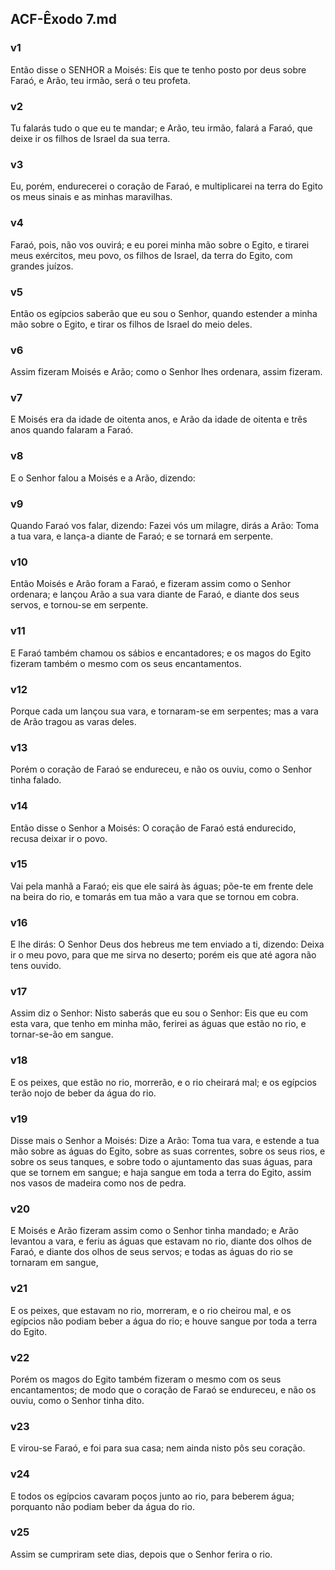## ACF-Êxodo 7.md
### v1
 Então disse o SENHOR a Moisés: Eis que te tenho posto por deus sobre Faraó, e Arão, teu irmão, será o teu profeta.
### v2
 Tu falarás tudo o que eu te mandar; e Arão, teu irmão, falará a Faraó, que deixe ir os filhos de Israel da sua terra.
### v3
 Eu, porém, endurecerei o coração de Faraó, e multiplicarei na terra do Egito os meus sinais e as minhas maravilhas.
### v4
 Faraó, pois, não vos ouvirá; e eu porei minha mão sobre o Egito, e tirarei meus exércitos, meu povo, os filhos de Israel, da terra do Egito, com grandes juízos.
### v5
 Então os egípcios saberão que eu sou o Senhor, quando estender a minha mão sobre o Egito, e tirar os filhos de Israel do meio deles.
### v6
 Assim fizeram Moisés e Arão; como o Senhor lhes ordenara, assim fizeram.
### v7
 E Moisés era da idade de oitenta anos, e Arão da idade de oitenta e três anos quando falaram a Faraó.
### v8
 E o Senhor falou a Moisés e a Arão, dizendo:
### v9
 Quando Faraó vos falar, dizendo: Fazei vós um milagre, dirás a Arão: Toma a tua vara, e lança-a diante de Faraó; e se tornará em serpente.
### v10
 Então Moisés e Arão foram a Faraó, e fizeram assim como o Senhor ordenara; e lançou Arão a sua vara diante de Faraó, e diante dos seus servos, e tornou-se em serpente.
### v11
 E Faraó também chamou os sábios e encantadores; e os magos do Egito fizeram também o mesmo com os seus encantamentos.
### v12
 Porque cada um lançou sua vara, e tornaram-se em serpentes; mas a vara de Arão tragou as varas deles.
### v13
 Porém o coração de Faraó se endureceu, e não os ouviu, como o Senhor tinha falado.
### v14
 Então disse o Senhor a Moisés: O coração de Faraó está endurecido, recusa deixar ir o povo.
### v15
 Vai pela manhã a Faraó; eis que ele sairá às águas; põe-te em frente dele na beira do rio, e tomarás em tua mão a vara que se tornou em cobra.
### v16
 E lhe dirás: O Senhor Deus dos hebreus me tem enviado a ti, dizendo: Deixa ir o meu povo, para que me sirva no deserto; porém eis que até agora não tens ouvido.
### v17
 Assim diz o Senhor: Nisto saberás que eu sou o Senhor: Eis que eu com esta vara, que tenho em minha mão, ferirei as águas que estão no rio, e tornar-se-ão em sangue.
### v18
 E os peixes, que estão no rio, morrerão, e o rio cheirará mal; e os egípcios terão nojo de beber da água do rio.
### v19
 Disse mais o Senhor a Moisés: Dize a Arão: Toma tua vara, e estende a tua mão sobre as águas do Egito, sobre as suas correntes, sobre os seus rios, e sobre os seus tanques, e sobre todo o ajuntamento das suas águas, para que se tornem em sangue; e haja sangue em toda a terra do Egito, assim nos vasos de madeira como nos de pedra.
### v20
 E Moisés e Arão fizeram assim como o Senhor tinha mandado; e Arão levantou a vara, e feriu as águas que estavam no rio, diante dos olhos de Faraó, e diante dos olhos de seus servos; e todas as águas do rio se tornaram em sangue,
### v21
 E os peixes, que estavam no rio, morreram, e o rio cheirou mal, e os egípcios não podiam beber a água do rio; e houve sangue por toda a terra do Egito.
### v22
 Porém os magos do Egito também fizeram o mesmo com os seus encantamentos; de modo que o coração de Faraó se endureceu, e não os ouviu, como o Senhor tinha dito.
### v23
 E virou-se Faraó, e foi para sua casa; nem ainda nisto pôs seu coração.
### v24
 E todos os egípcios cavaram poços junto ao rio, para beberem água; porquanto não podiam beber da água do rio.
### v25
 Assim se cumpriram sete dias, depois que o Senhor ferira o rio.
